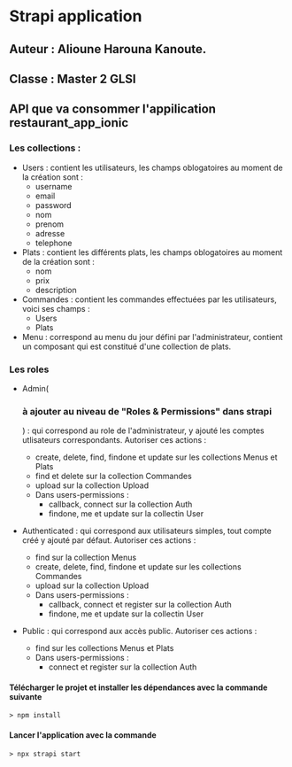 # Strapi application

## Auteur : Alioune Harouna Kanoute. 

## Classe : Master 2 GLSI

## API que va consommer l'appilication restaurant_app_ionic

### Les collections :

* Users : contient les utilisateurs, les champs oblogatoires au moment de la création sont :
  * username
  * email
  * password
  * nom
  * prenom
  * adresse
  * telephone
* Plats : contient les différents plats, les champs oblogatoires au moment de la création sont :
  * nom
  * prix
  * description
* Commandes : contient les commandes effectuées par les utilisateurs, voici ses champs :
  * Users
  * Plats
* Menu : correspond au menu du jour défini par l'administrateur, contient un composant qui est constitué d'une collection de plats.

### Les roles

* Admin(<h3>à ajouter au niveau de "Roles & Permissions" dans strapi </h3>) : qui correspond au role de l'administrateur, y ajouté les comptes utlisateurs correspondants. Autoriser ces actions :
  * create, delete, find, findone et update sur les collections Menus et Plats
  * find et delete sur la collection Commandes
  * upload sur la collection Upload
  * Dans users-permissions :
    * callback, connect sur la collection Auth
    * findone, me et update sur la collectin User
    
* Authenticated : qui correspond aux utilisateurs simples, tout compte créé y ajouté par défaut. Autoriser ces actions :
  * find sur la collection Menus
  * create, delete, find, findone et update sur les collections Commandes
  * upload sur la collection Upload
  * Dans users-permissions :
    * callback, connect et register sur la collection Auth
    * findone, me et update sur la collectin User
    
* Public : qui correspond aux accès public.  Autoriser ces actions :
  * find sur les collections Menus et Plats
  * Dans users-permissions :
    * connect et register sur la collection Auth
    
#### Télécharger le projet et installer les dépendances avec la commande suivante
```
> npm install
```

#### Lancer l'application avec la commande 
```
> npx strapi start
```
